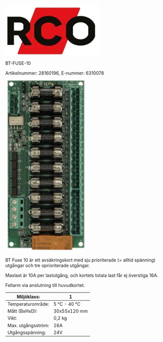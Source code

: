 ![](images/_page_0_Picture_0.jpeg)

BT-FUSE-10

Artikelnummer: 28160196, E-nummer: 6310078

![](images/_page_0_Picture_3.jpeg)

BT Fuse 10 är ett avsäkringskort med sju prioriterade (= alltid spänning) utgångar och tre oprioriterade utgångar.

Maxlast är 10A per lastutgång, och kortets totala last får ej överstiga 16A.

Fellarm via anslutning till huvudkortet.

| Miljöklass:        | 1            |
|--------------------|--------------|
| Temperaturområde:  | 5 °C - 40 °C |
| Mått (BxHxD):      | 30x55x120 mm |
| Vikt:              | 0,2 kg       |
| Max. utgångsström: | 16A          |
| Utgångsspänning:   | 24V          |